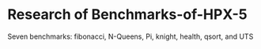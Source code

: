 # Research of Benchmarks-of-HPX-5

Seven benchmarks: fibonacci, N-Queens, Pi, knight, health, qsort, and UTS

